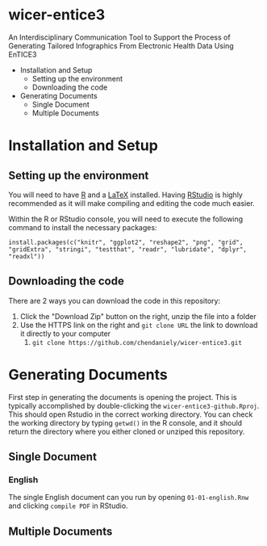 # wicer-entice3
An Interdisciplinary Communication Tool to Support the Process of Generating Tailored Infographics From Electronic Health Data Using EnTICE3

<!-- MarkdownTOC -->

- Installation and Setup
	- Setting up the environment
	- Downloading the code
- Generating Documents
	- Single Document
	- Multiple Documents

<!-- /MarkdownTOC -->


# Installation and Setup
## Setting up the environment
You will need to have [R](http://cran.rstudio.com/) and a [LaTeX](http://www.latex-project.org/) installed.
Having [RStudio](http://www.rstudio.com/products/rstudio/download/preview/) is highly recommended as it will make compiling and editing the code much easier.

Within the R or RStudio console, you will need to execute the following command to install the necessary packages:

`install.packages(c("knitr", "ggplot2", "reshape2", "png", "grid", "gridExtra", "stringi", "testthat", "readr", "lubridate", "dplyr", "readxl"))`
## Downloading the code
There are 2 ways you can download the code in this repository:

1.  Click the "Download Zip" button on the right, unzip the file into a folder
2.  Use the HTTPS link on the right and `git clone URL` the link to download it directly to your computer
    1.  `git clone https://github.com/chendaniely/wicer-entice3.git`

# Generating Documents

First step in generating the documents is opening the project.
This is typically accomplished by double-clicking the `wicer-entice3-github.Rproj`.
This should open Rstudio in the correct working directory.
You can check the working directory by typing `getwd()` in the R console,
and it should return the directory where you either cloned or unziped this repository.

## Single Document
### English
The single English document can you run by opening `01-01-english.Rnw` and clicking `compile PDF` in RStudio.

## Multiple Documents
